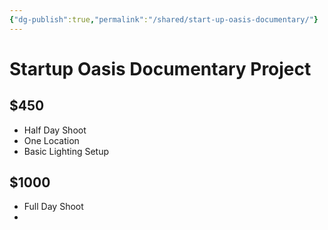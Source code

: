 ```yaml
---
{"dg-publish":true,"permalink":"/shared/start-up-oasis-documentary/"}
---
```


# Startup Oasis Documentary Project 
## $450

- Half Day Shoot
- One Location
- Basic Lighting Setup

## $1000
- Full Day Shoot
- 
